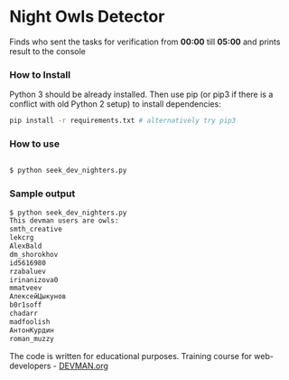 # Night Owls Detector

Finds who sent the tasks for verification from **00:00** till **05:00** and prints 
result to the console

### How to Install

Python 3 should be already installed. Then use pip (or pip3 if there is a conflict with old Python 2 setup) to install dependencies:

```bash
pip install -r requirements.txt # alternatively try pip3
```

### How to use
```bash

$ python seek_dev_nighters.py

```

### Sample output
```bash
$ python seek_dev_nighters.py
This devman users are owls:
smth_creative
lekcrg
AlexBald
dm_shorokhov
id5616980
rzabaluev
irinanizova0
mmatveev
АлексейЦыкунов
b0r1soff
chadarr
madfoolish
АнтонКурдин
roman_muzzy
```

The code is written for educational purposes. Training course for web-developers - [DEVMAN.org](https://devman.org)
